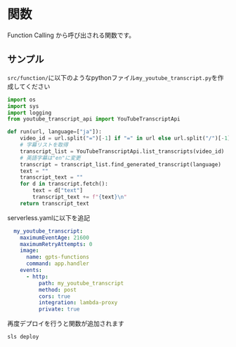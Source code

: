 # 関数

Function Calling から呼び出される関数です。

## サンプル
`src/function/`に以下のようなpythonファイル`my_youtube_transcript.py`を作成してください
```python
import os
import sys
import logging
from youtube_transcript_api import YouTubeTranscriptApi

def run(url, language=["ja"]):
    video_id = url.split("=")[-1] if "=" in url else url.split("/")[-1]
    # 字幕リストを取得
    transcript_list = YouTubeTranscriptApi.list_transcripts(video_id)
    # 英語字幕は"en"に変更
    transcript = transcript_list.find_generated_transcript(language)
    text = ""
    transcript_text = ""
    for d in transcript.fetch():
        text = d["text"]
        transcript_text += f"{text}\n"
    return transcript_text
```

serverless.yamlに以下を追記
```yaml
  my_youtube_transcript:
    maximumEventAge: 21600
    maximumRetryAttempts: 0
    image:
      name: gpts-functions
      command: app.handler
    events:
      - http:
          path: my_youtube_transcript
          method: post
          cors: true
          integration: lambda-proxy
          private: true
```

再度デプロイを行うと関数が追加されます
```bash
sls deploy
```